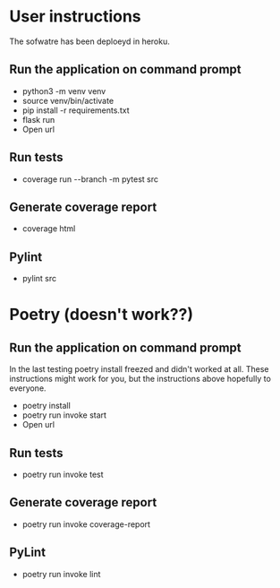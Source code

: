 # User instructions

The sofwatre has been deploeyd in heroku.

## Run the application on command prompt

- python3 -m venv venv
- source venv/bin/activate
- pip install -r requirements.txt
- flask run
- Open url

## Run tests

- coverage run --branch -m pytest src

## Generate coverage report

- coverage html

## Pylint

- pylint src

# Poetry (doesn't work??)

## Run the application on command prompt

In the last testing poetry install freezed and didn't worked at all. These instructions might work for you, but the instructions above hopefully to everyone.

- poetry install
- poetry run invoke start
- Open url

## Run tests 

- poetry run invoke test

## Generate coverage report

- poetry run invoke coverage-report

## PyLint

- poetry run invoke lint

